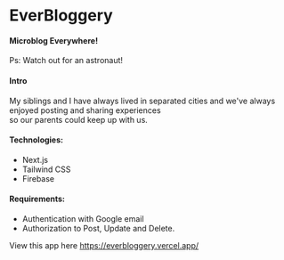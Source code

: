 # EverBloggery

#### Microblog Everywhere!

Ps: Watch out for an astronaut!

#### Intro

My siblings and I have always lived in separated cities and we've always enjoyed posting and sharing experiences <br />
so our parents could keep up with us.
#### Technologies:
- Next.js
- Tailwind CSS
- Firebase

#### Requirements:
- Authentication with Google email
- Authorization to Post, Update and Delete.

View this app here https://everbloggery.vercel.app/
